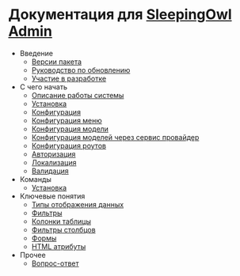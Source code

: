 # Документация для [SleepingOwl Admin](https://github.com/LaravelRUS/SleepingOwlAdmin)

- Введение  
  - [Версии пакета](releases)
  - [Руководство по обновлению](upgrade)
  - [Участие в разработке](contributions)
- C чего начать
  - [Описание работы системы](global)
  - [Установка](installation)
  - [Конфигурация](configuration)
  - [Конфигурация меню](menu_configuration)
  - [Конфигурация модели](model_configuration)
  - [Конфигурация моделей через сервис провайдер](model_configuration_section)
  - [Конфигурация роутов](routes_configuration)
  - [Авторизация](authentication)
  - [Локализация](localization)
  - [Валидация](validation)
- Команды
	- [Установка](command_install)
- Ключевые понятия
	- [Типы отображения данных](displays)
	- [Фильтры](filters)
	- [Колонки таблицы](columns)
	- [Фильтры столбцов](columnfilters)
	- [Формы](form)
	- [HTML атрибуты](html_attributes)
- Прочее
  - [Вопрос-ответ](faq)
